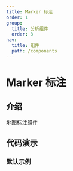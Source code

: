 ```yaml
---
title: Marker 标注
order: 1
group:
  title: 分析组件
  order: 3
nav:
  title: 组件
  path: /components
---
```


# Marker 标注

## 介绍

地图标注组件

## 代码演示

### 默认示例

<code src="./demos/default.tsx"></code>
